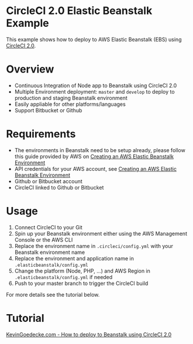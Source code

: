 # CircleCI 2.0 Elastic Beanstalk Example
This example shows how to deploy to AWS Elastic Beanstalk (EBS) using [CircleCI 2.0](https://circleci.com/docs/2.0/). 

# Overview
- Continuous Integration of Node app to Beanstalk using CircleCI 2.0
- Multiple Environment deployment: `master` and `develop` to deploy to production and staging Beanstalk environment
- Easily appliable for other platforms/languages
- Support Bitbucket or Github

# Requirements
- The environments in Beanstalk need to be setup already, please follow this guide provided by AWS on [Creating an AWS Elastic Beanstalk Environment](https://docs.aws.amazon.com/elasticbeanstalk/latest/dg/using-features.environments.html)
- API credentials for your AWS account, see [Creating an AWS Elastic Beanstalk Environment](https://docs.aws.amazon.com/IAM/latest/UserGuide/id_credentials_access-keys.html#Using_CreateAccessKey)
- Github or Bitbucket account
- CircleCI linked to Github or Bitbucket

# Usage
1. Connect CircleCI to your Git
2. Spin up your Beanstalk environment either using the AWS Management Console or the AWS CLI
3. Replace the environment name in `.circleci/config.yml` with your Beanstalk environment name
4. Replace the environment and application name in `.elasticbeanstalk/config.yml`
5. Change the platform (Node, PHP, ...) and AWS Region in `.elasticbeanstalk/config.yml` if needed
6. Push to your master branch to trigger the CircleCI build

For more details see the tutorial below.

# Tutorial
[KevinGoedecke.com - How to deploy to Beanstalk using CircleCI 2.0](https://kevingoedecke.com/2018/03/12/circleci-2-0-beanstalk-example-tutorial/)
